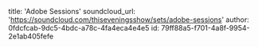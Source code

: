 title: 'Adobe Sessions'
soundcloud_url: 'https://soundcloud.com/thiseveningsshow/sets/adobe-sessions'
author: 0fdcfcab-9dc5-4bdc-a78c-4fa4eca4e4e5
id: 79ff88a5-f701-4a8f-9954-2e1ab405fefe
